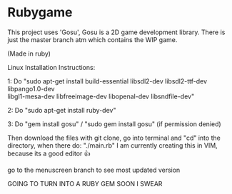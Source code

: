 # Rubygame
This project uses 'Gosu', Gosu is a 2D game development library.
There is just the master branch atm which contains the WIP game.

(Made in ruby)

Linux Installation Instructions:

1:
    Do "sudo apt-get install build-essential libsdl2-dev libsdl2-ttf-dev libpango1.0-dev \
                         libgl1-mesa-dev libfreeimage-dev libopenal-dev libsndfile-dev"

2:
    Do "sudo apt-get install ruby-dev"

3:
    Do "gem install gosu"  /  "sudo gem install gosu" (if permission denied)


Then download the files with git clone, go into terminal and "cd" into the directory, when there do:
    "./main.rb"
I am currently creating this in VIM, because its a good editor 👍

go to the menuscreen branch to see most updated version

GOING TO TURN INTO A RUBY GEM SOON I SWEAR
